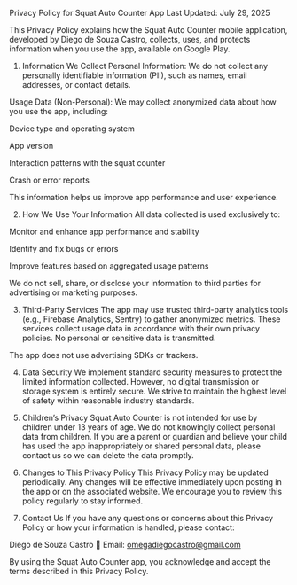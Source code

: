 Privacy Policy for Squat Auto Counter App
Last Updated: July 29, 2025

This Privacy Policy explains how the Squat Auto Counter mobile application, developed by Diego de Souza Castro, collects, uses, and protects information when you use the app, available on Google Play.

1. Information We Collect
Personal Information:
We do not collect any personally identifiable information (PII), such as names, email addresses, or contact details.

Usage Data (Non-Personal):
We may collect anonymized data about how you use the app, including:

Device type and operating system

App version

Interaction patterns with the squat counter

Crash or error reports

This information helps us improve app performance and user experience.

2. How We Use Your Information
All data collected is used exclusively to:

Monitor and enhance app performance and stability

Identify and fix bugs or errors

Improve features based on aggregated usage patterns

We do not sell, share, or disclose your information to third parties for advertising or marketing purposes.

3. Third-Party Services
The app may use trusted third-party analytics tools (e.g., Firebase Analytics, Sentry) to gather anonymized metrics. These services collect usage data in accordance with their own privacy policies. No personal or sensitive data is transmitted.

The app does not use advertising SDKs or trackers.

4. Data Security
We implement standard security measures to protect the limited information collected. However, no digital transmission or storage system is entirely secure. We strive to maintain the highest level of safety within reasonable industry standards.

5. Children’s Privacy
Squat Auto Counter is not intended for use by children under 13 years of age. We do not knowingly collect personal data from children. If you are a parent or guardian and believe your child has used the app inappropriately or shared personal data, please contact us so we can delete the data promptly.

6. Changes to This Privacy Policy
This Privacy Policy may be updated periodically. Any changes will be effective immediately upon posting in the app or on the associated website. We encourage you to review this policy regularly to stay informed.

7. Contact Us
If you have any questions or concerns about this Privacy Policy or how your information is handled, please contact:

Diego de Souza Castro
📧 Email: omegadiegocastro@gmail.com

By using the Squat Auto Counter app, you acknowledge and accept the terms described in this Privacy Policy.
